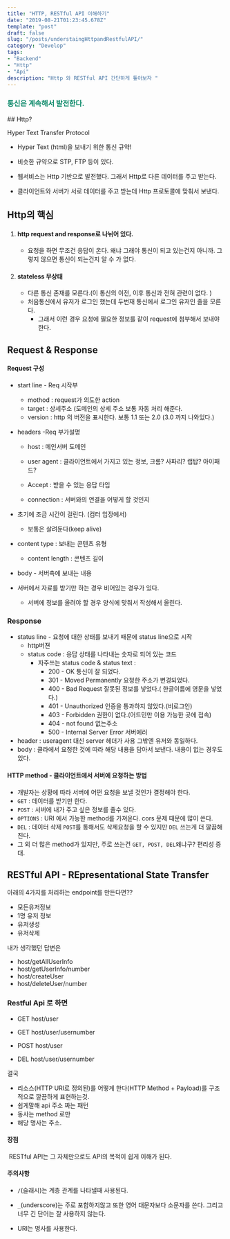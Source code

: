 ```yaml
---
title: "HTTP, RESTful API 이해하기"
date: "2019-08-21T01:23:45.678Z"
template: "post"
draft: false
slug: "/posts/understaingHttpandRestfulAPI/"
category: "Develop"
tags:
- "Backend"
- "Http"
- "Api"
description: "Http 와 RESTful API 간단하게 톺아보자 "
---
```

<h3 style="color:rgb(9, 136, 104)">통신은 계속해서 발전한다.</h3>
## Http? 

Hyper Text Transfer Protocol  

- Hyper Text (html)을 보내기 위한 통신 규약! 

- 비슷한 규약으로 STP, FTP 등이 있다. 

- 웹서비스는 Http 기반으로 발전했다.  그래서 Http로 다른 데이터를 주고 받는다. 

- 클라이언트와 서버가 서로 데이터를 주고 받는데 Http 프로토콜에 맞춰서 보낸다. 


## Http의 핵심 

  1. #### http request and response로 나뉘어 있다. 

     - 요청을 하면 무조건 응답이 온다. 왜냐 그래야 통신이 되고 있는건지 아니까. 그렇지 않으면 통신이 되는건지 알 수 가 없다.  

  2. #### stateless 무상태

     - 다른 통신 존재를 모른다.(이 통신의 이전, 이후 통신과 전혀 관련이 없다. ) 
     - 처음통신에서 유저가  로그인 했는데 두번재 통신에서 로그인 유저인 줄을 모른다.
       - 그래서 이런 경우 요청에 필요한 정보를 같이 request에 첨부해서 보내야 한다.

## Request & Response 

#### Request 구성

- start line - Req 시작부 

  - mothod : request가 의도한 action
  - target :  상세주소 (도메인의 상세 주소 보통 자동 처리 해준다.
  - version : http 의 버전을 표시한다. 보통 1.1 또는 2.0 (3.0 까지 나와있다.)
- headers -Req 부가설명 

  - host : 메인서버 도메인   

  - user agent : 클라이언트에서 가지고 있는 정보, 크롬? 사파리? 랩탑? 아이패드? 

  - Accept : 받을 수 있는 응답 타입 

  - connection : 서버와의 연결을 어떻게 할 것인지 
- 초기에 조금 시간이 걸린다. (컴터 입장에서)
    - 보통은 살려둔다(keep alive)
- content type : 보내는 콘텐츠 유형
  - content length : 콘텐츠 길이
- body - 서버측에 보내는 내용
- 서버에서 자료를 받기만 하는 경우 비어있는 경우가 있다. 
  - 서버에 정보를 올려야 할 경우 양식에 맞춰서 작성해서 올린다.

### Response

- status line - 요청에 대한 상태를 보내기 때문에 status line으로 시작
  - http버젼 
  - status code : 응답 상태를 나타내는 숫자로 되어 있는 코드
    - 자주쓰는 status code & status text : 
      - 200 - OK 통신이 잘 되었다. 
      - 301 - Moved Permanently 요청한 주소가 변경되었다.
      - 400 - Bad Request 잘못된 정보를 넣었다.( 한글이름에 영문을 넣었다.)
      - 401 - Unauthorized 인증을 통과하지 않았다.(비로그인)
      - 403 - Forbidden 권한이 없다.(어드민만 이용 가능한 곳에 접속)
      - 404 - not found 없는주소
      - 500 - Internal Server Error 서버에러
- header :  useragent 대신 server 헤더가 사용 그밖엔 유저와 동일하다.
- body : 클라에서 요청한 것에 따라  해당 내용을 담아서 보낸다. 내용이 없는 경우도 있다. 

#### HTTP method - 클라이언트에서 서버에 요청하는 방법 

- 개발자는 상황에 따라 서버에 어떤 요청을 보낼 것인가 결정해야 한다.
- `GET` : 데이터를 받기만 한다. 
- `POST` : 서버에 내가 주고 싶은 정보를 줄수 있다. 
- `OPTIONS` : URI 에서 가능한 method를 가져온다. cors 문제 때문에 많이 쓴다. 
- `DEL` : 데이터 삭제  `POST`를 통해서도 삭제요청을 할 수 있지만 `DEL` 쓰는게 더 깔끔해진다.
- 그 외 더 많은 method가 있지만, 주로 쓰는건 `GET, POST, DEL`왜냐구? 편리성 증대. 



## RESTful API - REpresentational State Transfer

아래의 4가지를 처리하는 endpoint를 만든다면?? 
- 모든유저정보
- 1명 유저 정보
- 유저생성
- 유저삭제 

내가 생각했던 답변은 

- host/getAllUserInfo
- host/getUserInfo/number
- host/createUser
- host/deleteUser/number

### Restful Api 로 하면

- GET   host/user

- GET   host/user/usernumber

- POST host/user

- DEL    host/user/usernumber 

결국

- 리소스(HTTP URI로 정의된)를 어떻게 한다(HTTP Method + Payload)를 구조적으로 깔끔하게 표현하는것.
- 쉽게말해 api 주소 짜는 패턴 
- 동사는 method 로만
- 해당 명사는 주소.

#### 장점

​		RESTful API는 그 자체만으로도 API의 목적이 쉽게 이해가 된다.

#### 주의사항 

- `/`(슬래시)는 계층 관계를 나타낼때 사용된다.

-  `_`(underscore)는 주로 포함하지않고 또한 영어 대문자보다 소문자를 쓴다. 그리고 너무 긴 단어는 잘 사용하지 않는다.
- URI는 명사를 사용한다.